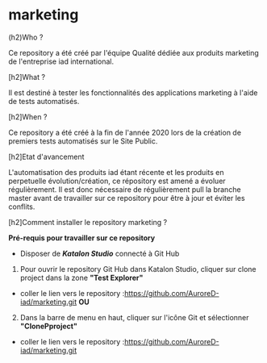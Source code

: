# marketing


(h2)Who ?

Ce repository a été créé par l'équipe Qualité dédiée aux produits marketing de l'entreprise iad international.


[h2]What ?

Il est destiné à tester les fonctionnalités des applications marketing à l'aide de tests automatisés.

[h2]When ?

Ce repository a été créé à la fin de l'année 2020 lors de la création de premiers tests automatisés sur le Site Public.

[h2]Etat d'avancement

L'automatisation des produits iad étant récente et les produits en perpetuelle évolution/création, ce répository est amené a évoluer régulièrement.
Il est donc nécessaire de régulièrement pull la branche master avant de travailler sur ce repository pour être à jour et éviter les conflits.

[h2]Comment installer le repository marketing ?

__Pré-requis pour travailler sur ce repository__
* Disposer de __*Katalon Studio*__ connecté à Git Hub
1. Pour ouvrir le repository Git Hub dans Katalon Studio, cliquer sur clone project dans la zone __"Test Explorer"__
* coller le lien vers le repository :https://github.com/AuroreD-iad/marketing.git
__OU__
2. Dans la barre de menu en haut, cliquer sur l'icône Git et sélectionner __"ClonePproject"__
* coller le lien vers le repository :https://github.com/AuroreD-iad/marketing.git
